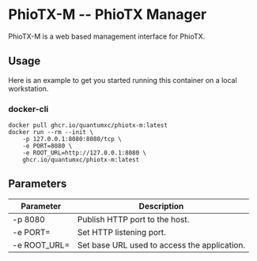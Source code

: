 # PhioTX-M -- PhioTX Manager

PhioTX-M is a web based management interface for PhioTX.

## Usage

Here is an example to get you started running this container on a local
workstation.

### docker-cli

```
docker pull ghcr.io/quantumxc/phiotx-m:latest
docker run --rm --init \
    -p 127.0.0.1:8080:8080/tcp \
    -e PORT=8080 \
    -e ROOT_URL=http://127.0.0.1:8080 \
    ghcr.io/quantumxc/phiotx-m:latest
```

## Parameters

|   Parameter   |  Description                                  |
| ------------- | --------------------------------------------- |
| -p 8080       | Publish HTTP port to the host.                |
| -e PORT=      | Set HTTP listening port.                      |
| -e ROOT_URL=  | Set base URL used to access the application.  |

